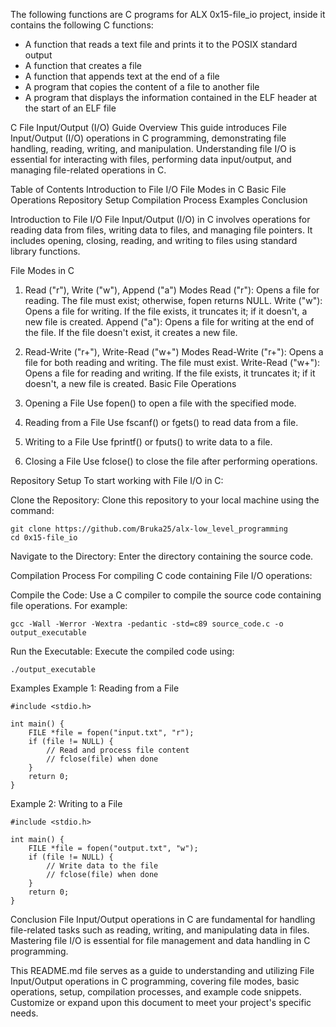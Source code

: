 The following functions are C programs for ALX 0x15-file_io project, inside it contains the following C functions:

* A function that reads a text file and prints it to the POSIX standard output
* A function that creates a file
* A function that appends text at the end of a file
* A program that copies the content of a file to another file
* A program that displays the information contained in the ELF header at the start of an ELF file

C File Input/Output (I/O) Guide
Overview
This guide introduces File Input/Output (I/O) operations in C programming, demonstrating file handling, reading, writing, and manipulation. Understanding file I/O is essential for interacting with files, performing data input/output, and managing file-related operations in C.

Table of Contents
Introduction to File I/O
File Modes in C
Basic File Operations
Repository Setup
Compilation Process
Examples
Conclusion

Introduction to File I/O
File Input/Output (I/O) in C involves operations for reading data from files, writing data to files, and managing file pointers. It includes opening, closing, reading, and writing to files using standard library functions.

File Modes in C
1. Read ("r"), Write ("w"), Append ("a") Modes
Read ("r"): Opens a file for reading. The file must exist; otherwise, fopen returns NULL.
Write ("w"): Opens a file for writing. If the file exists, it truncates it; if it doesn't, a new file is created.
Append ("a"): Opens a file for writing at the end of the file. If the file doesn't exist, it creates a new file.
2. Read-Write ("r+"), Write-Read ("w+") Modes
Read-Write ("r+"): Opens a file for both reading and writing. The file must exist.
Write-Read ("w+"): Opens a file for reading and writing. If the file exists, it truncates it; if it doesn't, a new file is created.
Basic File Operations
1. Opening a File
Use fopen() to open a file with the specified mode.

2. Reading from a File
Use fscanf() or fgets() to read data from a file.

3. Writing to a File
Use fprintf() or fputs() to write data to a file.

4. Closing a File
Use fclose() to close the file after performing operations.

Repository Setup
To start working with File I/O in C:

Clone the Repository: Clone this repository to your local machine using the command:

```
git clone https://github.com/Bruka25/alx-low_level_programming
cd 0x15-file_io
```
Navigate to the Directory: Enter the directory containing the source code.

Compilation Process
For compiling C code containing File I/O operations:

Compile the Code: Use a C compiler to compile the source code containing file operations. For example:

```
gcc -Wall -Werror -Wextra -pedantic -std=c89 source_code.c -o output_executable
```
Run the Executable: Execute the compiled code using:

```
./output_executable
```
Examples
Example 1: Reading from a File

```
#include <stdio.h>

int main() {
    FILE *file = fopen("input.txt", "r");
    if (file != NULL) {
        // Read and process file content
        // fclose(file) when done
    }
    return 0;
}
```

Example 2: Writing to a File

```
#include <stdio.h>

int main() {
    FILE *file = fopen("output.txt", "w");
    if (file != NULL) {
        // Write data to the file
        // fclose(file) when done
    }
    return 0;
}
```

Conclusion
File Input/Output operations in C are fundamental for handling file-related tasks such as reading, writing, and manipulating data in files. Mastering file I/O is essential for file management and data handling in C programming.

This README.md file serves as a guide to understanding and utilizing File Input/Output operations in C programming, covering file modes, basic operations, setup, compilation processes, and example code snippets. Customize or expand upon this document to meet your project's specific needs.






